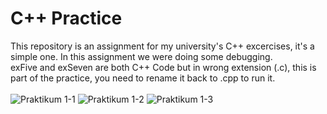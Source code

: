 # C++ Practice
This repository is an assignment for my university's C++ excercises, it's a simple one. In this assignment we were doing some debugging.<br>
exFive and exSeven are both C++ Code but in wrong extension (.c), this is part of the practice, you need to rename it back to .cpp to run it.<br><br>
![Praktikum 1-1](https://user-images.githubusercontent.com/40969170/174214978-6803ce5a-e7dc-44f7-86ac-9790eeec5b31.jpg)
![Praktikum 1-2](https://user-images.githubusercontent.com/40969170/174214993-b5c6b9d5-6d0c-44c6-b5c1-9cdc4f5e6b32.jpg)
![Praktikum 1-3](https://user-images.githubusercontent.com/40969170/174215000-bed929a8-311e-4574-9447-ff84d8b02ff6.jpg)
